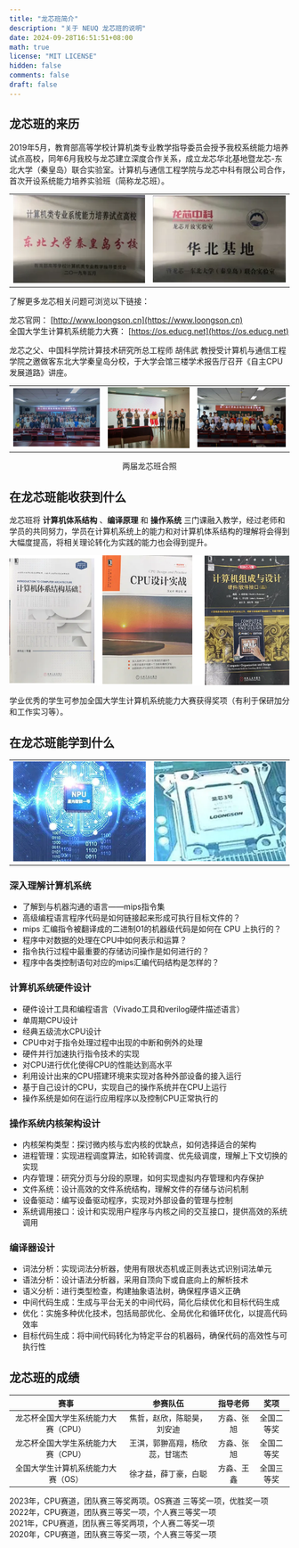 ```yaml
---
title: "龙芯班简介"
description: "关于 NEUQ 龙芯班的说明"
date: 2024-09-28T16:51:51+08:00
math: true
license: "MIT LICENSE"
hidden: false
comments: false
draft: false
---
```


## 龙芯班的来历

2019年5月，教育部高等学校计算机类专业教学指导委员会授予我校系统能力培养试点高校，同年6月我校与龙芯建立深度合作关系，成立龙芯华北基地暨龙芯-东北大学（秦皇岛）联合实验室。计算机与通信工程学院与龙芯中科有限公司合作，首次开设系统能力培养实验班（简称龙芯班）。

|||
|-|-|
|![golden_board_1](assets/golden_board_1.png)|![golden_board_2](assets/golden_board_2.png)|

了解更多龙芯相关问题可浏览以下链接：

龙芯官网： [http://www.loongson.cn](https://www.loongson.cn)  
全国大学生计算机系统能力大赛： [https://os.educg.net](https://os.educg.net)  

龙芯之父、中国科学院计算技术研究所总工程师 胡伟武 教授受计算机与通信工程学院之邀做客东北大学秦皇岛分校，于大学会馆三楼学术报告厅召开《自主CPU发展道路》讲座。

||||
|-|-|-|
|![present_1](assets/present_1.png)|![present_1](assets/present_2.png)|![present_1](assets/present_3.png)|
<div style="text-align: center;">两届龙芯班合照</div>

## 在龙芯班能收获到什么

龙芯班将 **计算机体系结构** 、**编译原理** 和 **操作系统** 三门课融入教学，经过老师和学员的共同努力，学员在计算机系统上的能力和对计算机体系结构的理解将会得到大幅度提高，将相关理论转化为实践的能力也会得到提升。

![计算机体系结构用书](assets/books.png)

学业优秀的学生可参加全国大学生计算机系统能力大赛获得奖项（有利于保研加分和工作实习等）。

## 在龙芯班能学到什么

|||
|-|-|
|![chip_1](assets/chip_1.png)|![chip_2](assets/chip_2.png)|

### 深入理解计算机系统

- 了解到与机器沟通的语言——mips指令集
- 高级编程语言程序代码是如何链接起来形成可执行目标文件的？
- mips 汇编指令被翻译成的二进制01的机器级代码是如何在 CPU 上执行的？
- 程序中对数据的处理在CPU中如何表示和运算？
- 指令执行过程中最重要的存储访问操作是如何进行的？
- 程序中各类控制语句对应的mips汇编代码结构是怎样的？

### 计算机系统硬件设计

- 硬件设计工具和编程语言（Vivado工具和verilog硬件描述语言）
- 单周期CPU设计
- 经典五级流水CPU设计
- CPU中对于指令处理过程中出现的中断和例外的处理
- 硬件并行加速执行指令技术的实现
- 对CPU进行优化使得CPU的性能达到高水平
- 利用设计出来的CPU搭建环境来实现对各种外部设备的接入运行
- 基于自己设计的CPU，实现自己的操作系统并在CPU上运行
- 操作系统是如何在运行应用程序以及控制CPU正常执行的

### 操作系统内核架构设计

- 内核架构类型：探讨微内核与宏内核的优缺点，如何选择适合的架构
- 进程管理：实现进程调度算法，如轮转调度、优先级调度，理解上下文切换的实现
- 内存管理：研究分页与分段的原理，如何实现虚拟内存管理和内存保护
- 文件系统：设计高效的文件系统结构，理解文件的存储与访问机制
- 设备驱动：编写设备驱动程序，实现对外部设备的管理与控制
- 系统调用接口：设计和实现用户程序与内核之间的交互接口，提供高效的系统调用

### 编译器设计

- 词法分析：实现词法分析器，使用有限状态机或正则表达式识别词法单元
- 语法分析：设计语法分析器，采用自顶向下或自底向上的解析技术
- 语义分析：进行类型检查，构建抽象语法树，确保程序语义正确
- 中间代码生成：生成与平台无关的中间代码，简化后续优化和目标代码生成
- 优化：实施多种优化技术，包括局部优化、全局优化和循环优化，以提高代码效率
- 目标代码生成：将中间代码转化为特定平台的机器码，确保代码的高效性与可执行性

## 龙芯班的成绩

|赛事 | 参赛队伍 | 指导老师 | 奖项 |
|:-:|:-:|:-:|:-:|
| 龙芯杯全国大学生系统能力大赛（CPU） | 焦哲，赵欣，陈聪昊，刘安迪 | 方淼、张旭 | 全国二等奖 |
| 龙芯杯全国大学生系统能力大赛（CPU） | 王淇，郭翀高翔，杨欣蕊，甘瑞杰 | 方淼、张旭 | 全国二等奖 |
| 全国大学生计算机系统能力大赛（OS） | 徐才益，薛丁豪，白聪 | 方淼、王鑫 | 全国三等奖 |

2023年，CPU赛道，团队赛三等奖两项。OS赛道 三等奖一项，优胜奖一项  
2022年，CPU赛道，团队赛三等奖一项，个人赛三等奖一项  
2021年，CPU赛道，团队赛三等奖两项，个人赛二等奖一项  
2020年，CPU赛道，团队赛三等奖一项，个人赛三等奖一项  